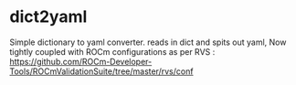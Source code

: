 # dict2yaml
Simple dictionary to yaml converter.
reads in dict and spits out yaml, 
Now tightly coupled with ROCm configurations as per RVS : https://github.com/ROCm-Developer-Tools/ROCmValidationSuite/tree/master/rvs/conf

